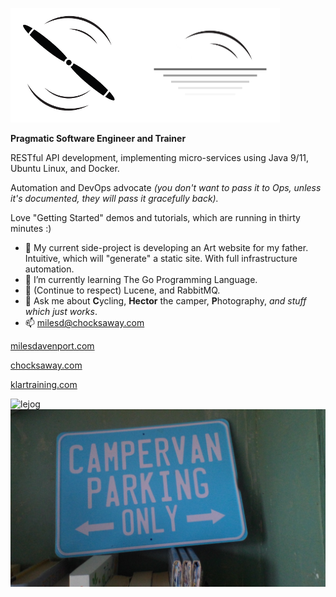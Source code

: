 
![alt text](images/header.png "chocksaway")

**Pragmatic Software Engineer and Trainer**

RESTful API development,  implementing micro-services using Java 9/11, Ubuntu Linux, and Docker.

Automation and DevOps advocate *(you don't want to pass it to Ops, unless it's documented, they will pass it gracefully back).*

Love "Getting Started" demos and tutorials, which are running in thirty minutes :) 

- 🔭 My current side-project is developing an Art website for my father.  Intuitive, which will "generate" a static site.  With full infrastructure automation.
- 🌱 I’m currently learning The Go Programming Language.
- 🌱 (Continue to respect) Lucene, and RabbitMQ.   
- 💬 Ask me about **C**ycling, **Hector** the camper, **P**hotography, *and stuff which just works*.
- 📫 milesd@chocksaway.com

[milesdavenport.com](https://milesdavenport.com "Miles Davenport")

[chocksaway.com](https://chocksaway.com "chocksaway")

[klartraining.com](https://klartraining.com "klartraining")

![lejog](images/lejog.png "chocksaway")
![camper van parking only](images/camper.png "chocksaway")